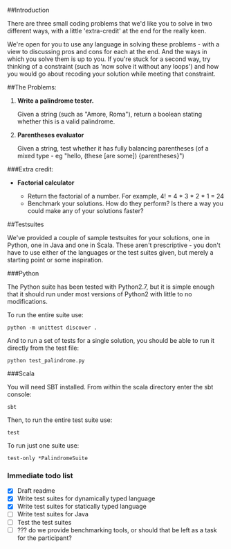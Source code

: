 ##Introduction

There are three small coding problems that we'd like you to solve in two different ways, with a little 'extra-credit' at the end for the really keen.

We're open for you to use any language in solving these problems - with a view to discussing pros and cons for each at the end. And the ways in which you solve them is up to you. If you're stuck for a second way, try thinking of a constraint (such as 'now solve it without any loops') and how you would go about recoding your solution while meeting that constraint.

##The Problems:

1. **Write a palindrome tester.**

   Given a string (such as "Amore, Roma"), return a boolean stating whether this is a valid palindrome.
   
2. **Parentheses evaluator**

   Given a string, test whether it has fully balancing parentheses (of a mixed type - eg "hello, (these [are some]) {parentheses}")
   
###Extra credit:

* **Factorial calculator**
  
   * Return the factorial of a number. For example, 4! = 4 * 3 * 2 * 1 = 24
   * Benchmark your solutions. How do they perform? Is there a way you could make any of your solutions faster?

##Testsuites

We've provided a couple of sample testsuites for your solutions, one in Python,
    one in Java and one in Scala. These aren't prescriptive - you don't have to use either of
    the languages or the test suites given, but merely a starting point or some
    inspiration.

###Python

The Python suite has been tested with Python2.7, but it is simple enough that it
should run under most versions of Python2 with little to no modifications.

To run the entire suite use:

```
python -m unittest discover .
```

And to run a set of tests for a single solution, you should be able to run it directly from the test
file:

```
python test_palindrome.py
```

###Scala

You will need SBT installed. From within the scala directory enter the sbt console:

```
sbt
```

Then, to run the entire test suite use:

```
test
```

To run just one suite use:

```
test-only *PalindromeSuite
```

### Immediate todo list

- [x] Draft readme
- [x] Write test suites for dynamically typed language
- [x] Write test suites for statically typed language
- [ ] Write test suites for Java
- [ ] Test the test suites
- [ ] ??? do we provide benchmarking tools, or should that be left as a task for the participant?
